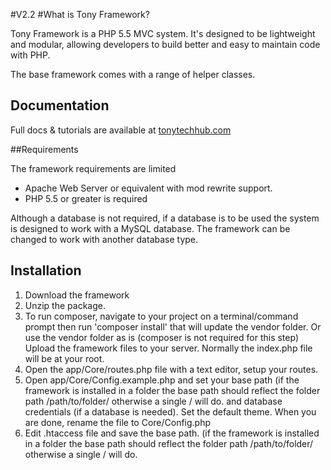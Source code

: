 #V2.2
#What is Tony Framework?

Tony Framework is a PHP 5.5 MVC system. It's designed to be lightweight and modular, allowing developers to build better and easy to maintain code with PHP.

The base framework comes with a range of helper classes.

## Documentation

Full docs & tutorials are available at [tonytechhub.com](http://tonytechhub.com)

##Requirements

 The framework requirements are limited

 - Apache Web Server or equivalent with mod rewrite support.
 - PHP 5.5 or greater is required

 Although a database is not required, if a database is to be used the system is designed to work with a MySQL database. The framework can be changed to work with another database type.

## Installation

1. Download the framework
2. Unzip the package.
3. To run composer, navigate to your project on a terminal/command prompt then run 'composer install' that will update the vendor folder. Or use the vendor folder as is (composer is not required for this step)
Upload the framework files to your server. Normally the index.php file will be at your root.
4. Open the app/Core/routes.php file with a text editor, setup your routes.
5. Open app/Core/Config.example.php and set your base path (if the framework is installed in a folder the base path should reflect the folder path /path/to/folder/ otherwise a single / will do. and database credentials (if a database is needed). Set the default theme. When you are done, rename the file to Core/Config.php
6. Edit .htaccess file and save the base path. (if the framework is installed in a folder the base path should reflect the folder path /path/to/folder/ otherwise a single / will do.
